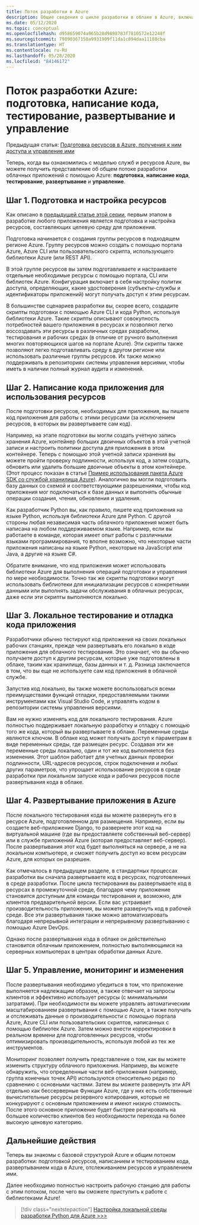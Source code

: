 ```yaml
---
title: Поток разработки в Azure
description: Общие сведения о цикле разработки в облаке в Azure, включающем в себя подготовку, написание кода, тестирование, развертывание и управление.
ms.date: 05/12/2020
ms.topic: conceptual
ms.openlocfilehash: d958659074a965b28d9898783f7810572e12248f
ms.sourcegitcommit: 79890367158a9931909f11da1c894daa11188cba
ms.translationtype: HT
ms.contentlocale: ru-RU
ms.lasthandoff: 05/28/2020
ms.locfileid: "84146172"
---
```

# <a name="the-azure-development-flow-provision-code-test-deploy-and-manage"></a>Поток разработки Azure: подготовка, написание кода, тестирование, развертывание и управление

Предыдущая статья: [Подготовка ресурсов в Azure, получения к ним доступа и управление ими](cloud-development-provisioning.md)

Теперь, когда вы ознакомились с моделью служб и ресурсов Azure, вы можете получить представление об общем потоке разработки облачных приложений с помощью Azure: **подготовка**, **написание кода**, **тестирование**, **развертывание** и **управление**.

## <a name="step-1-provision-and-configure-resources"></a>Шаг 1. Подготовка и настройка ресурсов

Как описано в [предыдущей статье этой серии](cloud-development-provisioning.md), первым этапом в разработке любого приложения является подготовка и настройка ресурсов, составляющих целевую среду для приложения.

Подготовка начинается с создания группы ресурсов в подходящем регионе Azure. Группу ресурсов можно создать с помощью портала Azure, Azure CLI или пользовательского скрипта, использующего библиотеки Azure (или REST API).

В этой группе ресурсов вы затем подготавливаете и настраиваете отдельные необходимые ресурсы с помощью портала, CLI или библиотек Azure. Конфигурация включает в себя настройку политик доступа, определяющих, какие удостоверения (субъекты-службы и идентификаторы приложений) могут получать доступ к этим ресурсам.

В большинстве сценариев разработки вы, скорее всего, создадите скрипты подготовки с помощью Azure CLI и кода Python, используя библиотеки Azure. Такие скрипты описывают совокупность потребностей вашего приложения в ресурсах и позволяют легко воссоздавать эти ресурсы в различных средах разработки, тестирования и рабочих средах (в отличие от ручного выполнения многих повторяющихся шагов на портале Azure). Эти скрипты также позволяют легко подготавливать среду в другом регионе или использовать различные группы ресурсов. Их также можно поддерживать в репозиториях системы управления версиями, чтобы иметь в наличии полный журнал аудита и изменений.

## <a name="step-2-write-your-app-code-to-use-resources"></a>Шаг 2. Написание кода приложения для использования ресурсов

После подготовки ресурсов, необходимых для приложения, вы пишете код приложения для работы с этими ресурсами (за исключением ресурсов, в которых вы развертываете сам код).

Например, на этапе подготовки вы могли создать учетную запись хранения Azure, контейнер больших двоичных объектов в этой учетной записи и настроить политики доступа для приложения в этом контейнере. Теперь с помощью этой учетной записи хранения вы можете пройти проверку подлинности, используя код, а затем создать, обновить или удалить большие двоичные объекты в этом контейнере. (Этот процесс показан в статье [Пример использования пакета Azure SDK со службой хранилища Azure](azure-sdk-example-storage.md)). Аналогично вы могли подготовить базу данных со схемой и соответствующими разрешениями, чтобы код приложения мог подключаться к базе данных и выполнять обычные операции создания, чтения, обновления и удаления.

Как разработчик Python вы, как правило, пишете код приложения на языке Python, используя библиотеки Azure для Python. С другой стороны любая независимая часть облачного приложения может быть написана на любом поддерживаемом языке. Например, если вы работаете в команде, которая имеет опыт работы с различными языками программирования, то вполне возможно, что некоторые части приложения написаны на языке Python, некоторые на JavaScript или Java, а другие на языке C#.

Обратите внимание, что код приложения может использовать библиотеки Azure для выполнения операций подготовки и управления по мере необходимости. Точно так же скрипты подготовки могут использовать библиотеки для инициализации ресурсов с конкретными данными или выполнять задачи обслуживания в облачных ресурсах, даже если эти скрипты выполняются локально.

## <a name="step-3-test-and-debug-your-app-code-locally"></a>Шаг 3. Локальное тестирование и отладка кода приложения

Разработчики обычно тестируют код приложения на своих локальных рабочих станциях, прежде чем развертывать его локально в коде приложения для облачного тестирования. Это означает, что вы обычно получаете доступ к другим ресурсам, которые уже подготовлены в облаке, таким как хранилище, базы данных и т. д. Разница заключается в том, что вы еще не используете сам код приложения в облачной службе.

Запустив код локально, вы также можете воспользоваться всеми преимуществами функций отладки, предоставляемыми такими инструментами как Visual Studio Code, и управлять кодом в репозитории системы управления версиями.

Вам не нужно изменять код для локального тестирования. Azure полностью поддерживает локальную разработку и отладку с помощью того же кода, который вы развертываете в облаке. Переменные среды являются ключом. В облаке код может получать доступ к параметрам в виде переменных среды, где размещен ресурс. Создавая эти же переменные среды локально, один и тот же код выполняется без изменения. Этот шаблон работает для учетных данных проверки подлинности, URL-адресов ресурсов, строк подключения и любых других параметров, что упрощает использование ресурсов в среде разработки при локальном запуске кода и рабочих ресурсов после развертывания кода в облаке.

## <a name="step-4-deploy-your-app-code-to-azure"></a>Шаг 4. Развертывание приложения в Azure

После локального тестирования кода вы можете развернуть его в ресурсе Azure, подготовленном для размещения. Например, если вы создаете веб-приложение Django, то развернете этот код на виртуальной машине (где вы предоставляете собственный веб-сервер) или в службе приложений Azure (которая предоставляет веб-сервер). После развертывания этот код будет выполняться на сервере, а не на локальном компьютере, и сможет получить доступ ко всем ресурсам Azure, для которых он разрешен.

Как отмечалось в предыдущем разделе, в стандартных процессах разработки вы сначала развертываете код в ресурсах, подготовленных в среде разработки. После цикла тестирования вы развертываете код в ресурсах в промежуточной среде, благодаря чему приложение становится доступным для команды тестирования и, возможно, для клиентов предварительной версии. Если вас устраивает производительность приложения, вы можете развернуть код в рабочей среде. Все эти развертывания также можно автоматизировать благодаря непрерывной интеграции и непрерывному развертыванию с помощью Azure DevOps.

Однако после развертывания кода в облаке он действительно становится облачным приложением, полностью выполняющимся на серверных компьютерах в центрах обработки данных Azure.

## <a name="step-5-manage-monitor-and-revise"></a>Шаг 5. Управление, мониторинг и изменения

После развертывания необходимо убедиться в том, что приложение выполняется надлежащим образом, а также отвечает на запросы клиентов и эффективно использует ресурсы (с минимальными затратами). При необходимости вы можете управлять автоматическим масштабированием развертывания с помощью Azure, а также получать и отслеживать данные о производительности с помощью портала Azure, Azure CLI или пользовательских скриптов, написанных с помощью библиотек Azure. Затем можно внести корректировки в реальном времени для подготовленных ресурсов, чтобы оптимизировать производительность, используя любой из тех же инструментов.

Мониторинг позволяет получить представление о том, как вы можете изменить структуру облачного приложения. Например, вы можете обнаружить, что определенные части веб-приложения (например, группа конечных точек API) используются относительно редко по сравнению с основными частями. Затем вы можете развернуть эти API отдельно как бессерверные Функции Azure, где у них есть собственные вычислительные ресурсы резервного копирования, которые не конкурируют с основным приложением и имеют низкую стоимость. После этого основное приложение будет быстрее реагировать на большее количество клиентов без необходимости перехода на более высокую ценовую категорию.

## <a name="next-steps"></a>Дальнейшие действия

Теперь вы знакомы с базовой структурой Azure и общим потоком разработки: подготовкой ресурсов, написанием и тестированием кода, развертыванием кода в Azure, отслеживанием ресурсов и управлением ими.

Далее необходимо полностью настроить рабочую станцию для работы с этим потоком, после чего вы сможете приступить к работе с библиотеками Azure!

> [!div class="nextstepaction"]
> [Настройка локальной среды разработки Python для Azure >>>](configure-local-development-environment.md)

